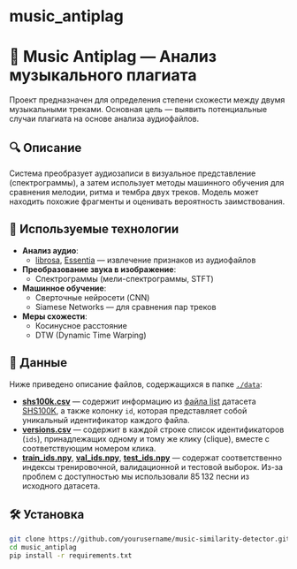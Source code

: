 # music_antiplag

# 🎵 Music Antiplag — Анализ музыкального плагиата

Проект предназначен для определения степени схожести между двумя музыкальными треками. Основная цель — выявить потенциальные случаи плагиата на основе анализа аудиофайлов.

## 🔍 Описание

Система преобразует аудиозаписи в визуальное представление (спектрограммы), а затем использует методы машинного обучения для сравнения мелодии, ритма и тембра двух треков. Модель может находить похожие фрагменты и оценивать вероятность заимствования.

## 🧠 Используемые технологии

- **Анализ аудио**:  
  - [librosa](https://librosa.org/), [Essentia](https://essentia.upf.edu/) — извлечение признаков из аудиофайлов
- **Преобразование звука в изображение**:
  - Спектрограммы (мели-спектрограммы, STFT)
- **Машинное обучение**:
  - Сверточные нейросети (CNN)
  - Siamese Networks — для сравнения пар треков
- **Меры схожести**:
  - Косинусное расстояние
  - DTW (Dynamic Time Warping)

## 📁 Данные

Ниже приведено описание файлов, содержащихся в папке [`./data`](./data/):

* **[shs100k.csv](./data/interim/shs100k.csv)** — содержит информацию из [файла list](https://github.com/NovaFrost/SHS100K/blob/master/list) датасета [SHS100K](https://github.com/NovaFrost/SHS100K), а также колонку `id`, которая представляет собой уникальный идентификатор каждого файла.
* **[versions.csv](./data/interim/versions.csv)** — содержит в каждой строке список идентификаторов (`ids`), принадлежащих одному и тому же клику (clique), вместе с соответствующим номером клика.
* **[train_ids.npy](./data/splits/train_ids.npy)**, **[val_ids.npy](./data/splits/val_ids.npy)**, **[test_ids.npy](./data/splits/test_ids.npy)** — содержат соответственно индексы тренировочной, валидационной и тестовой выборок. Из-за проблем с доступностью мы использовали 85 132 песни из исходного датасета.

## 🛠️ Установка

```bash
git clone https://github.com/yourusername/music-similarity-detector.git
cd music_antiplag
pip install -r requirements.txt
